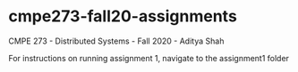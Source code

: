 # cmpe273-fall20-assignments
CMPE 273 - Distributed Systems - Fall 2020 - Aditya Shah

For instructions on running assignment 1, navigate to the assignment1 folder
